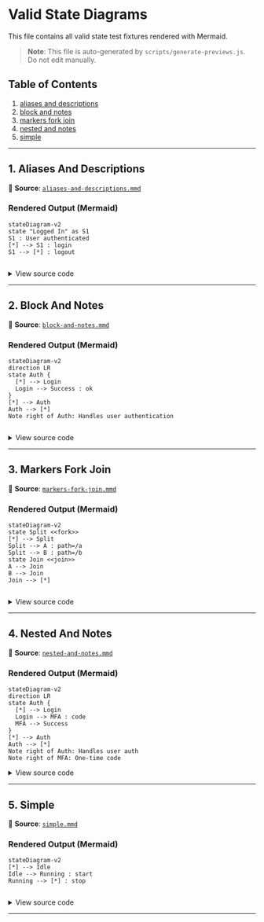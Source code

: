 # Valid State Diagrams

This file contains all valid state test fixtures rendered with Mermaid.

> **Note**: This file is auto-generated by `scripts/generate-previews.js`. Do not edit manually.

## Table of Contents

1. [aliases and descriptions](#1-aliases-and-descriptions)
2. [block and notes](#2-block-and-notes)
3. [markers fork join](#3-markers-fork-join)
4. [nested and notes](#4-nested-and-notes)
5. [simple](#5-simple)

---

## 1. Aliases And Descriptions

📄 **Source**: [`aliases-and-descriptions.mmd`](./valid/aliases-and-descriptions.mmd)

### Rendered Output (Mermaid)

```mermaid
stateDiagram-v2
state "Logged In" as S1
S1 : User authenticated
[*] --> S1 : login
S1 --> [*] : logout


```

<details>
<summary>View source code</summary>

```
stateDiagram-v2
state "Logged In" as S1
S1 : User authenticated
[*] --> S1 : login
S1 --> [*] : logout


```
</details>

---

## 2. Block And Notes

📄 **Source**: [`block-and-notes.mmd`](./valid/block-and-notes.mmd)

### Rendered Output (Mermaid)

```mermaid
stateDiagram-v2
direction LR
state Auth {
  [*] --> Login
  Login --> Success : ok
}
[*] --> Auth
Auth --> [*]
Note right of Auth: Handles user authentication


```

<details>
<summary>View source code</summary>

```
stateDiagram-v2
direction LR
state Auth {
  [*] --> Login
  Login --> Success : ok
}
[*] --> Auth
Auth --> [*]
Note right of Auth: Handles user authentication


```
</details>

---

## 3. Markers Fork Join

📄 **Source**: [`markers-fork-join.mmd`](./valid/markers-fork-join.mmd)

### Rendered Output (Mermaid)

```mermaid
stateDiagram-v2
state Split <<fork>>
[*] --> Split
Split --> A : path=/a
Split --> B : path=/b
state Join <<join>>
A --> Join
B --> Join
Join --> [*]


```

<details>
<summary>View source code</summary>

```
stateDiagram-v2
state Split <<fork>>
[*] --> Split
Split --> A : path=/a
Split --> B : path=/b
state Join <<join>>
A --> Join
B --> Join
Join --> [*]


```
</details>

---

## 4. Nested And Notes

📄 **Source**: [`nested-and-notes.mmd`](./valid/nested-and-notes.mmd)

### Rendered Output (Mermaid)

```mermaid
stateDiagram-v2
direction LR
state Auth {
  [*] --> Login
  Login --> MFA : code
  MFA --> Success
}
[*] --> Auth
Auth --> [*]
Note right of Auth: Handles user auth
Note right of MFA: One-time code

```

<details>
<summary>View source code</summary>

```
stateDiagram-v2
direction LR
state Auth {
  [*] --> Login
  Login --> MFA : code
  MFA --> Success
}
[*] --> Auth
Auth --> [*]
Note right of Auth: Handles user auth
Note right of MFA: One-time code

```
</details>

---

## 5. Simple

📄 **Source**: [`simple.mmd`](./valid/simple.mmd)

### Rendered Output (Mermaid)

```mermaid
stateDiagram-v2
[*] --> Idle
Idle --> Running : start
Running --> [*] : stop


```

<details>
<summary>View source code</summary>

```
stateDiagram-v2
[*] --> Idle
Idle --> Running : start
Running --> [*] : stop


```
</details>

---

